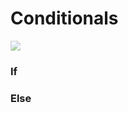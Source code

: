 # Conditionals

<img src="https://cdn.wayscript.com/static/img/modules/conditional.png" style="opacity: 0.5;"/>

### If

### Else

